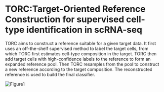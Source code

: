 # TORC:Target-Oriented Reference Construction for supervised cell-type identification in scRNA-seq

TORC aims to construct a reference suitable for a given target data. It first uses an off-the-shelf supervised method to label the target cells, from which TORC first estimates cell-type composition in the target. TORC then add target cells with high-confidence labels to the reference to form an expanded reference pool. Then TORC resamples from the pool to construct a new reference according to the target composition. The reconstructed reference is used to build the final classifier. 

![Figure1](https://github.com/weix21/TORC/assets/81911479/38dcfd85-7f27-4159-9778-2f9fdf21718a)
